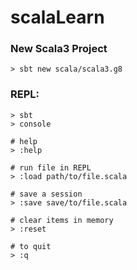 # scalaLearn


### New Scala3 Project
```
> sbt new scala/scala3.g8
```

### REPL:
```
> sbt
> console

# help
> :help

# run file in REPL
> :load path/to/file.scala

# save a session
> :save save/to/file.scala

# clear items in memory
> :reset

# to quit
> :q
```
